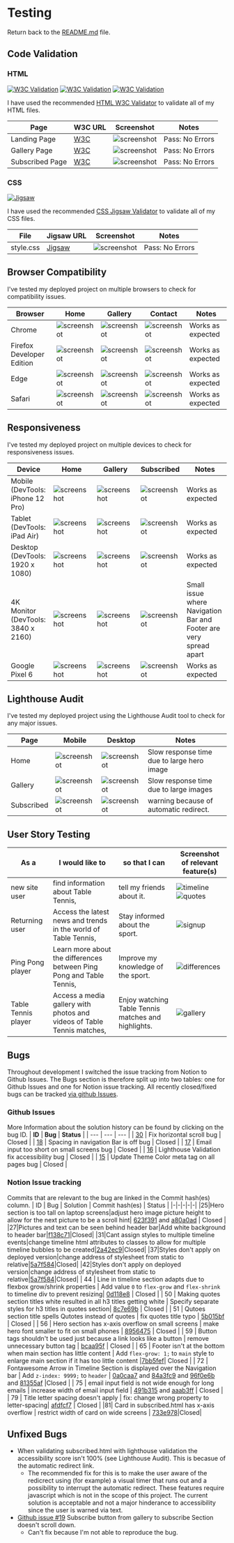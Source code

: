 # Testing

Return back to the [README.md](README.md) file.

## Code Validation

### HTML
[![W3C Validation](https://img.shields.io/w3c-validation/html?targetUrl=https%3A%2F%2Fbenschaf.github.io%2Ftabletennis-vs-pingpong%2F&label=w3c%20-%20index.html)](https://validator.w3.org/nu/?doc=https%3A%2F%2Fbenschaf.github.io%2Ftabletennis-vs-pingpong%2Findex.html)
[![W3C Validation](https://img.shields.io/w3c-validation/html?targetUrl=https%3A%2F%2Fbenschaf.github.io%2Ftabletennis-vs-pingpong%2Fgallery.html&label=w3c%20-%20gallery.html)](https://validator.w3.org/nu/?doc=https%3A%2F%2Fbenschaf.github.io%2Ftabletennis-vs-pingpong%2Fgallery.html)
[![W3C Validation](https://img.shields.io/w3c-validation/html?targetUrl=https%3A%2F%2Fbenschaf.github.io%2Ftabletennis-vs-pingpong%2Fsubscribed.html&label=w3c%20-%20subscribed.html)](https://validator.w3.org/nu/?doc=https%3A%2F%2Fbenschaf.github.io%2Ftabletennis-vs-pingpong%2Fsubscribed.html)

I have used the recommended [HTML W3C Validator](https://validator.w3.org) to validate all of my HTML files.

| Page | W3C URL | Screenshot | Notes |
| --- | --- | --- | --- |
| Landing Page | [W3C](https://validator.w3.org/nu/?doc=https%3A%2F%2Fbenschaf.github.io%2Ftabletennis-vs-pingpong%2Findex.html) | ![screenshot](documentation/images/testing/w3c-index-test.png) | Pass: No Errors |
| Gallery Page | [W3C](https://validator.w3.org/nu/?doc=https%3A%2F%2Fbenschaf.github.io%2Ftabletennis-vs-pingpong%2Fgallery.html) | ![screenshot](documentation/images/testing/w3c-gallery-test.png) | Pass: No Errors |
| Subscribed Page | [W3C](https://validator.w3.org/nu/?doc=https%3A%2F%2Fbenschaf.github.io%2Ftabletennis-vs-pingpong%2Fsubscribed.html) | ![screenshot](documentation/images/testing/w3c-subscribed-test.png) | Pass: No Errors |

### CSS

[![Jigsaw](http://jigsaw.w3.org/css-validator/images/vcss-blue)](http://jigsaw.w3.org/css-validator/validator?lang=de&profile=css3svg&uri=https%3A%2F%2Fbenschaf.github.io%2Ftabletennis-vs-pingpong%2F&usermedium=all&vextwarning=true&warning=1
)

I have used the recommended [CSS Jigsaw Validator](https://jigsaw.w3.org/css-validator) to validate all of my CSS files.

| File | Jigsaw URL | Screenshot | Notes |
| --- | --- | --- | --- |
| style.css | [Jigsaw](https://jigsaw.w3.org/css-validator/validator?uri=https%3A%2F%2Fbenschaf.github.io%2Ftabletennis-vs-pingpong) | ![screenshot](documentation/images/testing/jigsaw-style.test.png) | Pass: No Errors |

## Browser Compatibility

I've tested my deployed project on multiple browsers to check for compatibility issues.

| Browser | Home | Gallery | Contact | Notes |
| --- | --- | --- | --- | --- |
| Chrome | ![screenshot](documentation/images/testing/browser-chrome-home.png) | ![screenshot](documentation/images/testing/browser-chrome-gallery.png) | ![screenshot](documentation/images/testing/browser-chrome-subscribed.png) | Works as expected |
| Firefox Developer Edition | ![screenshot](documentation/images/testing/browser-firefox-home.png) | ![screenshot](documentation/images/testing/browser-firefox-gallery.png) | ![screenshot](documentation/images/testing/browser-firefox-subscribed.png) | Works as expected |
| Edge | ![screenshot](documentation/images/testing/browser-edge-home.png) | ![screenshot](documentation/images/testing/browser-edge-gallery.png) | ![screenshot](documentation/images/testing/browser-edge-subscribed.png) | Works as expected |
| Safari | ![screenshot](documentation/images/testing/browser-safari-home.png) | ![screenshot](documentation/images/testing/browser-safari-gallery.png) | ![screenshot](documentation/images/testing/browser-safari-subscribed.png) | Works as expected |

## Responsiveness

I've tested my deployed project on multiple devices to check for responsiveness issues.

| Device | Home | Gallery | Subscribed | Notes |
| --- | --- | --- | --- | --- |
| Mobile (DevTools: iPhone 12 Pro) | ![screenshot](documentation/images/testing/responsive-mobile-home.png) | ![screenshot](documentation/images/testing/responsive-mobile-gallery.png) | ![screenshot](documentation/images/testing/responsive-mobile-subscribed.png) | Works as expected |
| Tablet (DevTools: iPad Air) | ![screenshot](documentation/images/testing/responsive-tablet-home.png) | ![screenshot](documentation/images/testing/responsive-tablet-gallery.png) | ![screenshot](documentation/images/testing/responsive-tablet-subscribed.png) |  Works as expected |
| Desktop (DevTools: 1920 x 1080) | ![screenshot](documentation/images/testing/responsive-desktop-home.png) | ![screenshot](documentation/images/testing/responsive-desktop-gallery.png) | ![screenshot](documentation/images/testing/responsive-desktop-subscribed.png) | Works as expected |
| 4K Monitor (DevTools: 3840 x 2160) | ![screenshot](documentation/images/testing/responsive-4k-home.png) | ![screenshot](documentation/images/testing/responsive-4k-gallery.png) | ![screenshot](documentation/images/testing/responsive-4k-subscribed.png) | Small issue where Navigation Bar and Footer are very spread apart |
| Google Pixel 6 | ![screenshot](documentation/images/testing/responsive-pixel-home.png) | ![screenshot](documentation/images/testing/responsive-pixel-gallery.png) | ![screenshot](documentation/images/testing/responsive-pixel-subscribed.png) | Works as expected |

## Lighthouse Audit

I've tested my deployed project using the Lighthouse Audit tool to check for any major issues.

| Page | Mobile | Desktop | Notes |
| --- | --- | --- | --- |
| Home | ![screenshot](documentation/images/testing/lighthouse-home-mobile.png) | ![screenshot](documentation/images/testing/lighthouse-home-desktop.png) | Slow response time due to large hero image  |
| Gallery | ![screenshot](documentation/images/testing/lighthouse-gallery-mobile.png) | ![screenshot](documentation/images/testing/lighthouse-gallery-desktop.png) | Slow response time due to large images |
| Subscribed | ![screenshot](documentation/images/testing/lighthouse-subscribed-mobile.png) | ![screenshot](documentation/images/testing/lighthouse-subscribed-desktop.png) | warning because of automatic redirect. |

## User Story Testing

|As a|I would like to|so that I can|Screenshot of relevant feature(s)|
|-|-|-|-|
|new site user|find information about Table Tennis,|tell my friends about it.|![timeline](documentation/images/screenshots/screenshot-timeline.png) ![quotes](documentation/images/screenshots/screencast-quotes-slider.gif)
|Returning user|Access the latest news and trends in the world of Table Tennis,|Stay informed about the sport.|![signup](documentation/images/screenshots/screenshot-signup.png)|
|Ping Pong player|Learn more about the differences between Ping Pong and Table Tennis,|Improve my knowledge of the sport.|![differences](documentation/images/screenshots/screenshot-differences.png)
|Table Tennis player|Access a media gallery with photos and videos of Table Tennis matches,|Enjoy watching Table Tennis matches and highlights.|![gallery](documentation/images/screenshots/screencast-gallery.gif) |

## Bugs

Throughout development I switched the issue tracking from Notion to Github Issues. The Bugs section is therefore split up into two tables: one for Github Issues and one for Notion issue tracking.
All recently closed/fixed bugs can be tracked [via github Issues](https://github.com/benschaf/tabletennis-vs-pingpong/issues?q=is%3Aissue+is%3Aclosed).

### Github Issues
More Information about the solution history can be found by clicking on the bug ID.
| **ID** | **Bug** | **Status** |
| --- | --- | --- |
| [30](https://github.com/benschaf/tabletennis-vs-pingpong/issues/30) | Fix horizontal scroll bug | Closed |
| [18](https://github.com/benschaf/tabletennis-vs-pingpong/issues/18) | Spacing in navigation Bar is off bug | Closed |
| [17](https://github.com/benschaf/tabletennis-vs-pingpong/issues/17) | Email input too short on small screens bug | Closed |
| [16](https://github.com/benschaf/tabletennis-vs-pingpong/issues/16) | Lighthouse Validation fix accessibility bug | Closed |
| [15](https://github.com/benschaf/tabletennis-vs-pingpong/issues/15) | Update Theme Color meta tag on all pages bug | Closed |

### Notion Issue tracking
Commits that are relevant to the bug are linked in the Commit hash(es) column.
| ID | Bug | Solution | Commit hash(es) | Status |
|-|-|-|-|-|
|25|Hero section is too tall on laptop screens|adjust hero image picture height to allow for the next picture to be a scroll hint| [623f391](/../../commit/623f3910ba16ebd2d04c164753fd70557f394558) and [a80a0ad](/../../commit/a80a0ad2bf6077d61da9c1f84a061a597b065db0) | Closed |
|27|Pictures and text can be seen behind header bar|Add white background to header bar|[f138c71](/../../commit/f138c719a15af91506896fbf512943c5cf065b3d)|Closed|
|31|Cant assign styles to multiple timeline events|change timeline html attributes to classes to allow for multiple timeline bubbles to be created|[2a42ec9](/../../commit/2a42ec91d9174c4ce732545e997d130a5c13f34a)|Closed|
|37|Styles don't apply on deployed version|change address of stylesheet from static to relative|[5a7f584](/../../commit/5a7f584b7caeb6b8ed27e5aaae0cdf1b958707ed)|Closed|
|42|Styles don't apply on deployed version|change address of stylesheet from static to relative|[5a7f584](/../../commit/5a7f584b7caeb6b8ed27e5aaae0cdf1b958707ed)|Closed|
| 44 | Line in timeline section adapts due to flexbox grow/shrink properties | Add value `0` to `flex-grow` and `flex-shrink` to timeline div to prevent resizing| [0d118e8](/../../commit/0d118e87ad8aa93cce293dc29aff55a0f321f706) | Closed |
| 50 | Making quotes section titles white resulted in all h3 titles getting white | Specify separate styles for h3 titles in quotes section| [8c7e69b](/../../commit/8c7e69b966fecc2169487e53a9881acf8a19cfae) | Closed |
| 51 | Qutoes section title spells Qutotes instead of quotes | fix quotes title typo | [5b015bf](/../../commit/5b015bf52b0f0183e608aefc05702604a137e45e) | Closed |
| 56 | Hero section has x-axis overflow on small screens | make hero font smaller to fit on small phones | [8956475](/../../commit/8956475965cf7dd3bbf2d706483829b136074b82) | Closed |
| 59 | Button tags shouldn't be used just because a link looks like a button | remove unnecessary button tag | [bcaa95f](/../../commit/bcaa95fe48100ec2ac230e5117514ebd864d8627) | Closed |
| 65 | Footer isn't at the bottom when main section has little content | Add `flex-grow: 1;` to `main` style to enlarge main section if it has too little content |[7bb5fef](/../../commit/7bb5fef0e7b9b81b863849f29370ce9136f0542c)| Closed |
| 72 | Fontawesome Arrow in Timeline Section is displayed over the Navigation bar | Add `z-index: 9999;` to `header` | [0a0caa7](/../../commit/0a0caa703678f458155e6879dd613929b3cc4de5) and [84a3fc9](/../../commit/84a3fc9237c078838170e94269b4f5a6d2340267) and [96f0e6b](/../../commit/96f0e6ba0472c71924d1231bb3491290fd5bca22) and [81355af](/../../commit/81355afe456ea6403d48b923808bdc16325ae689) |Closed |
| 75 | email input field is not wide enough for long emails | increase width of email input field | [491b315](/../../commit/491b315fc3d033dcd5a9d42f9325235cd7837190) and [aaab3ff](/../../commit/aaab3fffaef44c136a0bfc665a1a8c715fed0f05) | Closed |
| 79 | Title letter spacing doesn't apply | fix: change wrong property to letter-spacing| [afdfcf7](/../../commit/afdfcf72b93a05da0ec7cb9bf600fac26ded5a42) | Closed |
|81| Card in subscribed.html has x-axis overflow | restrict width of card on wide screens | [733e978](/../../commit/733e9781394309a3465e7c53ed65e821e3e125b5)|Closed|


## Unfixed Bugs

- When validating subscribed.html with lighthouse validation the accessibility score isn't 100% (see Lighthouse Audit). This is becasue of the automatic redirect link. 
    - The recommended fix for this is to make the user aware of the redicrect using (for example) a visual timer that runs out and a possibility to interrupt the automatic redirect. These features require javascript which is not in the scope of this project. The current solution is acceptable and not a major hinderance to accessibility since the user is warned via text.
- [Github issue #19](https://github.com/benschaf/tabletennis-vs-pingpong/issues/19) Subscribe button from gallery to subscribe Section doesn't scroll down.
    - Can't fix because I'm not able to reproduce the bug.
